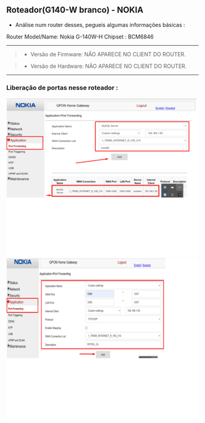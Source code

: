 ## Roteador(G140-W branco) - NOKIA

- Análise num router desses, pegueis algumas informações básicas :


Router Model/Name: Nokia G-140W-H
Chipset : BCM6846

---


> - Versão de Firmware: NÃO APARECE NO CLIENT DO ROUTER.

> - Versão de Hardware: NÃO APARECE NO CLIENT DO ROUTER.	

---


### Liberação de portas nesse roteador :

![Setup1](port_forwarding/setup_1.png)
![Setup2](port_forwarding/setup_2.png)